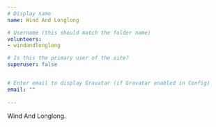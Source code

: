 ```yaml
---
# Display name
name: Wind And Longlong

# Username (this should match the folder name)
volunteers:
- windandlonglong

# Is this the primary user of the site?
superuser: false


# Enter email to display Gravatar (if Gravatar enabled in Config)
email: ""
  
---
```


Wind And Longlong.